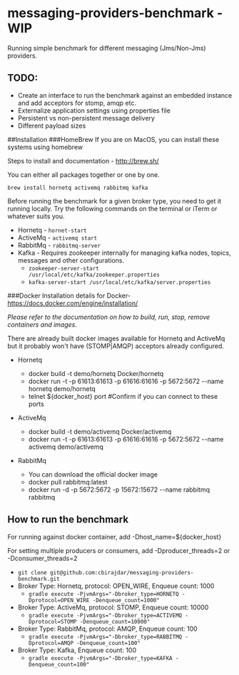 # messaging-providers-benchmark - WIP

Running simple benchmark for different messaging (Jms/Non-Jms) providers.

## TODO:
- Create an interface to run the benchmark against an embedded instance and add acceptors for stomp, amqp etc.
- Externalize application settings using properties file
- Persistent vs non-persistent message delivery
- Different payload sizes

##Installation
###HomeBrew
If you are on MacOS, you can install these systems using homebrew

Steps to install and documentation - http://brew.sh/

You can either all packages together or one by one.
```
brew install hornetq activemq rabbitmq kafka
```

Before running the benchmark for a given broker type, you need to get it running locally. Try the following commands on the terminal or iTerm or whatever suits you.

- Hornetq - ```hornet-start```
- ActiveMq - ```activemq start```
- RabbitMq - ```rabbitmq-server```
- Kafka - Requires zookeeper internally for managing kafka nodes, topics, messages and other configurations.
   - ```zookeeper-server-start /usr/local/etc/kafka/zookeeper.properties```
   - ```kafka-server-start /usr/local/etc/kafka/server.properties```

###Docker
Installation details for Docker- https://docs.docker.com/engine/installation/

<i>Please refer to the documentation on how to build, run, stop, remove containers and images.</i>

There are already built docker images available for Hornetq and ActiveMq but it probably won't have (STOMP|AMQP) acceptors already configured.

- Hornetq
   - docker build -t demo/hornetq Docker/hornetq
   - docker run -t -p 61613:61613 -p 61616:61616 -p 5672:5672 --name hornetq demo/hornetq
   - telnet ${docker_host} port #Confirm if you can connect to these ports
- ActiveMq
   - docker build -t demo/activemq Docker/activemq
   - docker run -t -p 61613:61613 -p 61616:61616 -p 5672:5672 --name activemq demo/activemq

- RabbitMq
   - You can download the official docker image
   - docker pull rabbitmq:latest
   - docker run -d -p 5672:5672 -p 15672:15672  --name rabbitmq rabbitmq

## How to run the benchmark

For running against docker container, add -Dhost_name=${docker_host}

For setting multiple producers or consumers, add -Dproducer_threads=2 or -Dconsumer_threads=2

- ```git clone git@github.com:cbirajdar/messaging-providers-benchmark.git```
- Broker Type: Hornetq, protocol: OPEN_WIRE, Enqueue count: 1000
   -    ```gradle execute -PjvmArgs="-Dbroker_type=HORNETQ -Dprotocol=OPEN_WIRE -Denqueue_count=1000"```
- Broker Type: ActiveMq, protocol: STOMP, Enqueue count: 10000
   -    ```gradle execute -PjvmArgs="-Dbroker_type=ACTIVEMQ -Dprotocol=STOMP -Denqueue_count=10000"```
- Broker Type: RabbitMq, protocol: AMQP, Enqueue count: 100
   -    ```gradle execute -PjvmArgs="-Dbroker_type=RABBITMQ -Dprotocol=AMQP -Denqueue_count=100"```
- Broker Type: Kafka, Enqueue count: 100
   -    ```gradle execute -PjvmArgs="-Dbroker_type=KAFKA -Denqueue_count=100"```
